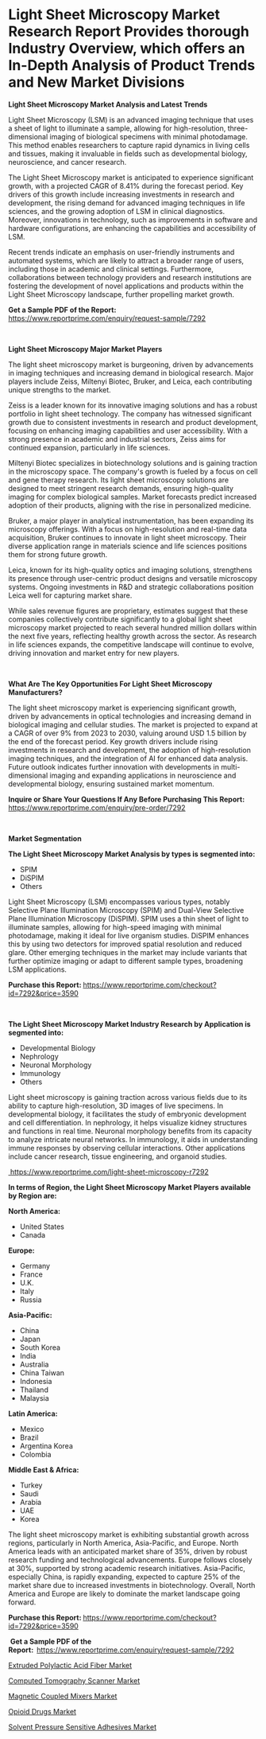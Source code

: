 <p><h1>Light Sheet Microscopy Market Research Report Provides thorough Industry Overview, which offers an In-Depth Analysis of Product Trends and New Market Divisions</h1></p><p><strong>Light Sheet Microscopy Market Analysis and Latest Trends</strong></p>
<p><p>Light Sheet Microscopy (LSM) is an advanced imaging technique that uses a sheet of light to illuminate a sample, allowing for high-resolution, three-dimensional imaging of biological specimens with minimal photodamage. This method enables researchers to capture rapid dynamics in living cells and tissues, making it invaluable in fields such as developmental biology, neuroscience, and cancer research.</p><p>The Light Sheet Microscopy market is anticipated to experience significant growth, with a projected CAGR of 8.41% during the forecast period. Key drivers of this growth include increasing investments in research and development, the rising demand for advanced imaging techniques in life sciences, and the growing adoption of LSM in clinical diagnostics. Moreover, innovations in technology, such as improvements in software and hardware configurations, are enhancing the capabilities and accessibility of LSM.</p><p>Recent trends indicate an emphasis on user-friendly instruments and automated systems, which are likely to attract a broader range of users, including those in academic and clinical settings. Furthermore, collaborations between technology providers and research institutions are fostering the development of novel applications and products within the Light Sheet Microscopy landscape, further propelling market growth.</p></p>
<p><strong>Get a Sample PDF of the Report:&nbsp;</strong> <a href="https://www.reportprime.com/enquiry/request-sample/7292">https://www.reportprime.com/enquiry/request-sample/7292</a></p>
<p>&nbsp;</p>
<p><strong>Light Sheet Microscopy Major Market Players</strong></p>
<p><p>The light sheet microscopy market is burgeoning, driven by advancements in imaging techniques and increasing demand in biological research. Major players include Zeiss, Miltenyi Biotec, Bruker, and Leica, each contributing unique strengths to the market.</p><p>Zeiss is a leader known for its innovative imaging solutions and has a robust portfolio in light sheet technology. The company has witnessed significant growth due to consistent investments in research and product development, focusing on enhancing imaging capabilities and user accessibility. With a strong presence in academic and industrial sectors, Zeiss aims for continued expansion, particularly in life sciences.</p><p>Miltenyi Biotec specializes in biotechnology solutions and is gaining traction in the microscopy space. The company's growth is fueled by a focus on cell and gene therapy research. Its light sheet microscopy solutions are designed to meet stringent research demands, ensuring high-quality imaging for complex biological samples. Market forecasts predict increased adoption of their products, aligning with the rise in personalized medicine.</p><p>Bruker, a major player in analytical instrumentation, has been expanding its microscopy offerings. With a focus on high-resolution and real-time data acquisition, Bruker continues to innovate in light sheet microscopy. Their diverse application range in materials science and life sciences positions them for strong future growth.</p><p>Leica, known for its high-quality optics and imaging solutions, strengthens its presence through user-centric product designs and versatile microscopy systems. Ongoing investments in R&D and strategic collaborations position Leica well for capturing market share.</p><p>While sales revenue figures are proprietary, estimates suggest that these companies collectively contribute significantly to a global light sheet microscopy market projected to reach several hundred million dollars within the next five years, reflecting healthy growth across the sector. As research in life sciences expands, the competitive landscape will continue to evolve, driving innovation and market entry for new players.</p></p>
<p>&nbsp;</p>
<p><strong>What Are The Key Opportunities For Light Sheet Microscopy Manufacturers?</strong></p>
<p><p>The light sheet microscopy market is experiencing significant growth, driven by advancements in optical technologies and increasing demand in biological imaging and cellular studies. The market is projected to expand at a CAGR of over 9% from 2023 to 2030, valuing around USD 1.5 billion by the end of the forecast period. Key growth drivers include rising investments in research and development, the adoption of high-resolution imaging techniques, and the integration of AI for enhanced data analysis. Future outlook indicates further innovation with developments in multi-dimensional imaging and expanding applications in neuroscience and developmental biology, ensuring sustained market momentum.</p></p>
<p><strong>Inquire or Share Your Questions If Any Before Purchasing This Report:</strong> <a href="https://www.reportprime.com/enquiry/pre-order/7292">https://www.reportprime.com/enquiry/pre-order/7292</a></p>
<p>&nbsp;</p>
<p><strong>Market Segmentation</strong></p>
<p><strong>The Light Sheet Microscopy Market Analysis by types is segmented into:</strong></p>
<p><ul><li>SPIM</li><li>DiSPIM</li><li>Others</li></ul></p>
<p><p>Light Sheet Microscopy (LSM) encompasses various types, notably Selective Plane Illumination Microscopy (SPIM) and Dual-View Selective Plane Illumination Microscopy (DiSPIM). SPIM uses a thin sheet of light to illuminate samples, allowing for high-speed imaging with minimal photodamage, making it ideal for live organism studies. DiSPIM enhances this by using two detectors for improved spatial resolution and reduced glare. Other emerging techniques in the market may include variants that further optimize imaging or adapt to different sample types, broadening LSM applications.</p></p>
<p><strong>Purchase this Report:&nbsp;</strong><a href="https://www.reportprime.com/checkout?id=7292&price=3590">https://www.reportprime.com/checkout?id=7292&price=3590</a></p>
<p>&nbsp;</p>
<p><strong>The Light Sheet Microscopy Market Industry Research by Application is segmented into:</strong></p>
<p><ul><li>Developmental Biology</li><li>Nephrology</li><li>Neuronal Morphology</li><li>Immunology</li><li>Others</li></ul></p>
<p><p>Light sheet microscopy is gaining traction across various fields due to its ability to capture high-resolution, 3D images of live specimens. In developmental biology, it facilitates the study of embryonic development and cell differentiation. In nephrology, it helps visualize kidney structures and functions in real time. Neuronal morphology benefits from its capacity to analyze intricate neural networks. In immunology, it aids in understanding immune responses by observing cellular interactions. Other applications include cancer research, tissue engineering, and organoid studies.</p></p>
<p><a href="https://www.reportprime.com/light-sheet-microscopy-r7292">&nbsp;https://www.reportprime.com/light-sheet-microscopy-r7292</a></p>
<p><strong>In terms of Region, the Light Sheet Microscopy Market Players available by Region are:</strong></p>
<p>
    <p> <strong> North America: </strong>
        <ul>
            <li>United States</li>
            <li>Canada</li>
        </ul>
        </p> 
    <p> <strong> Europe: </strong>
        <ul>
            <li>Germany</li>
            <li>France</li>
            <li>U.K.</li>
            <li>Italy</li>
            <li>Russia</li>
        </ul>
        </p> 
    <p> <strong> Asia-Pacific: </strong>
        <ul>
            <li>China</li>
            <li>Japan</li>
            <li>South Korea</li>
            <li>India</li>
            <li>Australia</li>
            <li>China Taiwan</li>
            <li>Indonesia</li>
            <li>Thailand</li>
            <li>Malaysia</li>
        </ul>
        </p> 
    <p> <strong> Latin America: </strong>
        <ul>
            <li>Mexico</li>
            <li>Brazil</li>
            <li>Argentina Korea</li>
            <li>Colombia</li>
        </ul>
        </p> 
    <p> <strong> Middle East & Africa: </strong>
        <ul>
            <li>Turkey</li>
            <li>Saudi</li>
            <li>Arabia</li>
            <li>UAE</li>
            <li>Korea</li>
        </ul>
    </p>
    </p>
<p><p>The light sheet microscopy market is exhibiting substantial growth across regions, particularly in North America, Asia-Pacific, and Europe. North America leads with an anticipated market share of 35%, driven by robust research funding and technological advancements. Europe follows closely at 30%, supported by strong academic research initiatives. Asia-Pacific, especially China, is rapidly expanding, expected to capture 25% of the market share due to increased investments in biotechnology. Overall, North America and Europe are likely to dominate the market landscape going forward.</p></p>
<p><strong>Purchase this Report: </strong><a href="https://www.reportprime.com/checkout?id=7292&price=3590">https://www.reportprime.com/checkout?id=7292&price=3590</a></p>
<p>&nbsp;<strong>Get a Sample PDF of the Report:&nbsp;&nbsp;</strong><a href="https://www.reportprime.com/enquiry/request-sample/7292">https://www.reportprime.com/enquiry/request-sample/7292</a></p>
<p><strong></strong></p>
<p><p><a href="https://issuu.com/reportprime-2/docs/extruded-polylactic-acid-fiber-mark_2fb9a38c28f357">Extruded Polylactic Acid Fiber Market</a></p><p><a href="https://medium.com/@carol.alsopr44536/strategic-market-insights-into-the-global-computed-tomography-scanner-market-2024-2031-7180975f4b6f">Computed Tomography Scanner Market</a></p><p><a href="https://github.com/Rekhakhatun65/Market-Research-Report-List-1/blob/main/magnetic-coupled-mixers-market.md">Magnetic Coupled Mixers Market</a></p><p><a href="https://medium.com/@sallyselcenk46/what-is-driving-the-global-opioid-drugs-market-08cd0cd8daa9">Opioid Drugs Market</a></p><p><a href="https://issuu.com/reportprime-2/docs/solvent-pressure-sensitive-adhesive_0fa4f46222ce44">Solvent Pressure Sensitive Adhesives Market</a></p></p>